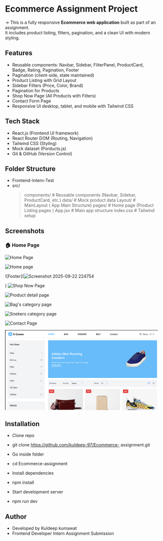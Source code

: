 # Ecommerce Assignment Project

-> This is a fully responsive **Ecommerce web application** built as part of an assignment.  
It includes product listing, filters, pagination, and a clean UI with modern styling.



##  Features
-  Reusable components: Navbar, Sidebar, FilterPanel,
   ProductCard, Badge, Rating, Pagination, Footer 
-  Pagination (client-side, state maintained)
-  Product Listing with Grid Layout  
-  Sidebar Filters (Price, Color, Brand)  
-  Pagination for Products  
-  Shop Now Page (All Products with Filters)  
-  Contact Form Page  
-  Responsive UI desktop, tablet, and mobile with Tailwind CSS  




##  Tech Stack
- React.js (Frontend UI framework)
- React Router DOM (Routing, Navigation)
- Tailwind CSS (Styling)
- Mock dataset (Porducts.js)
- Git & GitHub (Version Control)




##  Folder Structure 

- Frontend-Intern-Test
- src/
  > components/ # Reusable components (Navbar, Sidebar,   ProductCard, etc.)
  > data/ # Mock product data
  > Layout/ # MainLayout ( App Main Structure)
  > pages/ # Home page (Product Listing pages )
  > App.jsx # Main app structure
  > index.css # Tailwind setup




##  Screenshots

### 🏠 Home Page
![Home Page](./screenshots/home.png)

![Home page](<img width="2824" height="1472" alt="Screenshot 2025-09-22 224741" src="https://github.com/user-attachments/assets/b3359c05-f2dd-47ba-9a9b-5c4cbda74bf3" />)

![Footer](<img width="2827" height="1495" alt="Screenshot 2025-09-22 224754" src="https://github.com/user-attachments/assets/aa5eea26-3840-4254-804c-c0a21ed9ed88" />

)
![Shop Now Page](<img width="2830" height="1490" alt="Screenshot 2025-09-22 224815" src="https://github.com/user-attachments/assets/04a3b709-1b7a-4f32-b559-71bb8993a0a0" />)


![Product detail page](<img width="2828" height="1498" alt="Screenshot 2025-09-22 224843" src="https://github.com/user-attachments/assets/cd3c95d2-954e-4fe5-b504-5089d0468700" />
)

![Bag's category page](<img width="2766" height="1481" alt="Screenshot 2025-09-22 224903" src="https://github.com/user-attachments/assets/97f75969-06f5-4394-9d90-d7c6ecf8d57b" />
)

![Snekers category page](<img width="2812" height="1485" alt="Screenshot 2025-09-22 224914" src="https://github.com/user-attachments/assets/f0f1c3ac-967b-4ec0-b893-6e0f2b367840" />
)

![Contact Page](<img width="2820" height="1488" alt="Screenshot 2025-09-22 224954" src="https://github.com/user-attachments/assets/0b77e2ee-e5bd-4ab4-8c09-60f186961e5a" />
)

![alt text](image.png)


##  Installation

*  Clone repo
-  git clone https://github.com/kuldeep-97/Ecommerce-  assignment.git

*  Go inside folder
-  cd Ecommerce-assignment

*  Install dependencies
-  npm install

*  Start development server
-  npm run dev




## Author
* Developed by Kuldeep kumawat
* Frontend Developer Intern Assignment Submission
